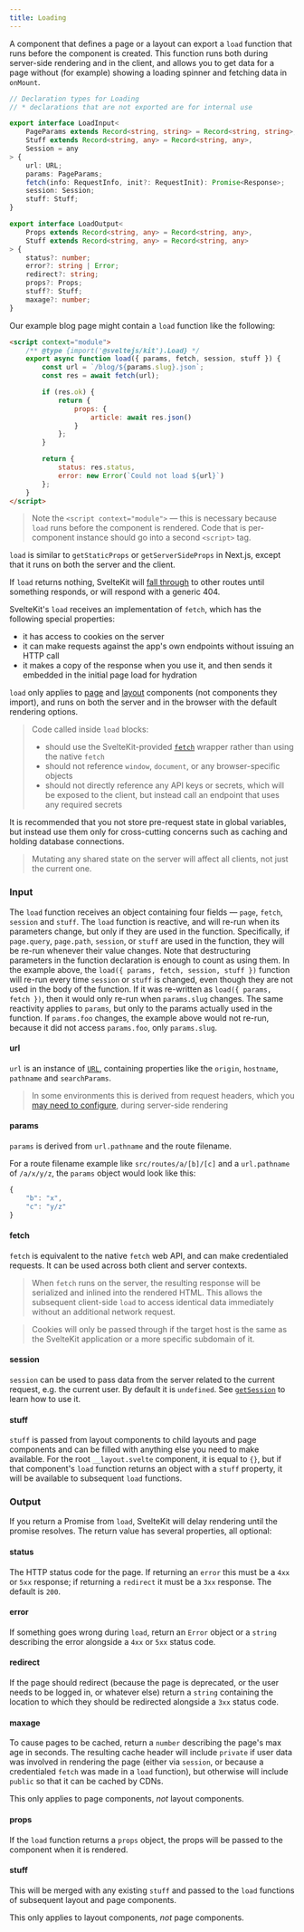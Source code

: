 ```yaml
---
title: Loading
---
```


A component that defines a page or a layout can export a `load` function that runs before the component is created. This function runs both during server-side rendering and in the client, and allows you to get data for a page without (for example) showing a loading spinner and fetching data in `onMount`.

```ts
// Declaration types for Loading
// * declarations that are not exported are for internal use

export interface LoadInput<
	PageParams extends Record<string, string> = Record<string, string>,
	Stuff extends Record<string, any> = Record<string, any>,
	Session = any
> {
	url: URL;
	params: PageParams;
	fetch(info: RequestInfo, init?: RequestInit): Promise<Response>;
	session: Session;
	stuff: Stuff;
}

export interface LoadOutput<
	Props extends Record<string, any> = Record<string, any>,
	Stuff extends Record<string, any> = Record<string, any>
> {
	status?: number;
	error?: string | Error;
	redirect?: string;
	props?: Props;
	stuff?: Stuff;
	maxage?: number;
}
```

Our example blog page might contain a `load` function like the following:

```html
<script context="module">
	/** @type {import('@sveltejs/kit').Load} */
	export async function load({ params, fetch, session, stuff }) {
		const url = `/blog/${params.slug}.json`;
		const res = await fetch(url);

		if (res.ok) {
			return {
				props: {
					article: await res.json()
				}
			};
		}

		return {
			status: res.status,
			error: new Error(`Could not load ${url}`)
		};
	}
</script>
```

> Note the `<script context="module">` — this is necessary because `load` runs before the component is rendered. Code that is per-component instance should go into a second `<script>` tag.

`load` is similar to `getStaticProps` or `getServerSideProps` in Next.js, except that it runs on both the server and the client.

If `load` returns nothing, SvelteKit will [fall through](#routing-advanced-fallthrough-routes) to other routes until something responds, or will respond with a generic 404.

SvelteKit's `load` receives an implementation of `fetch`, which has the following special properties:

- it has access to cookies on the server
- it can make requests against the app's own endpoints without issuing an HTTP call
- it makes a copy of the response when you use it, and then sends it embedded in the initial page load for hydration

`load` only applies to [page](#routing-pages) and [layout](#layouts) components (not components they import), and runs on both the server and in the browser with the default rendering options.

> Code called inside `load` blocks:
>
> - should use the SvelteKit-provided [`fetch`](#loading-input-fetch) wrapper rather than using the native `fetch`
> - should not reference `window`, `document`, or any browser-specific objects
> - should not directly reference any API keys or secrets, which will be exposed to the client, but instead call an endpoint that uses any required secrets

It is recommended that you not store pre-request state in global variables, but instead use them only for cross-cutting concerns such as caching and holding database connections.

> Mutating any shared state on the server will affect all clients, not just the current one.

### Input

The `load` function receives an object containing four fields — `page`, `fetch`, `session` and `stuff`. The `load` function is reactive, and will re-run when its parameters change, but only if they are used in the function. Specifically, if `page.query`, `page.path`, `session`, or `stuff` are used in the function, they will be re-run whenever their value changes. Note that destructuring parameters in the function declaration is enough to count as using them. In the example above, the `load({ params, fetch, session, stuff })` function will re-run every time `session` or `stuff` is changed, even though they are not used in the body of the function. If it was re-written as `load({ params, fetch })`, then it would only re-run when `params.slug` changes. The same reactivity applies to `params`, but only to the params actually used in the function. If `params.foo` changes, the example above would not re-run, because it did not access `params.foo`, only `params.slug`.

#### url

`url` is an instance of [`URL`](https://developer.mozilla.org/en-US/docs/Web/API/URL), containing properties like the `origin`, `hostname`, `pathname` and `searchParams`.

> In some environments this is derived from request headers, which you [may need to configure](#configuration-headers), during server-side rendering

#### params

`params` is derived from `url.pathname` and the route filename.

For a route filename example like `src/routes/a/[b]/[c]` and a `url.pathname` of `/a/x/y/z`, the `params` object would look like this:

```js
{
	"b": "x",
	"c": "y/z"
}
```

#### fetch

`fetch` is equivalent to the native `fetch` web API, and can make credentialed requests. It can be used across both client and server contexts.

> When `fetch` runs on the server, the resulting response will be serialized and inlined into the rendered HTML. This allows the subsequent client-side `load` to access identical data immediately without an additional network request.

> Cookies will only be passed through if the target host is the same as the SvelteKit application or a more specific subdomain of it.

#### session

`session` can be used to pass data from the server related to the current request, e.g. the current user. By default it is `undefined`. See [`getSession`](#hooks-getsession) to learn how to use it.

#### stuff

`stuff` is passed from layout components to child layouts and page components and can be filled with anything else you need to make available. For the root `__layout.svelte` component, it is equal to `{}`, but if that component's `load` function returns an object with a `stuff` property, it will be available to subsequent `load` functions.

### Output

If you return a Promise from `load`, SvelteKit will delay rendering until the promise resolves. The return value has several properties, all optional:

#### status

The HTTP status code for the page. If returning an `error` this must be a `4xx` or `5xx` response; if returning a `redirect` it must be a `3xx` response. The default is `200`.

#### error

If something goes wrong during `load`, return an `Error` object or a `string` describing the error alongside a `4xx` or `5xx` status code.

#### redirect

If the page should redirect (because the page is deprecated, or the user needs to be logged in, or whatever else) return a `string` containing the location to which they should be redirected alongside a `3xx` status code.

#### maxage

To cause pages to be cached, return a `number` describing the page's max age in seconds. The resulting cache header will include `private` if user data was involved in rendering the page (either via `session`, or because a credentialed `fetch` was made in a `load` function), but otherwise will include `public` so that it can be cached by CDNs.

This only applies to page components, _not_ layout components.

#### props

If the `load` function returns a `props` object, the props will be passed to the component when it is rendered.

#### stuff

This will be merged with any existing `stuff` and passed to the `load` functions of subsequent layout and page components.

This only applies to layout components, _not_ page components.
